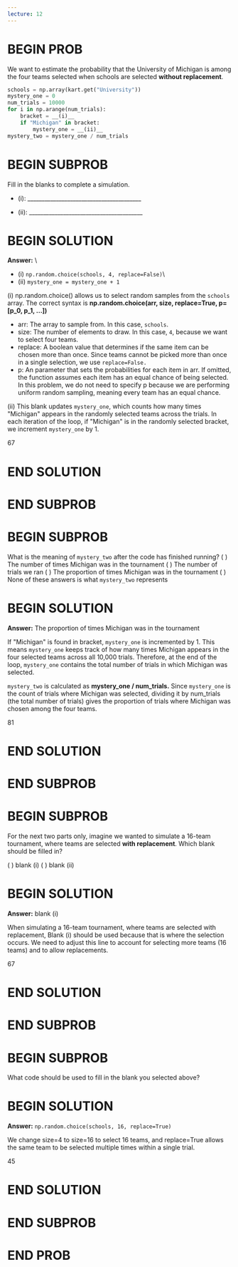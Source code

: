 ```yaml
---
lecture: 12
---
```


# BEGIN PROB

We want to estimate the probability that the University of Michigan is among the four teams selected when schools are selected **without replacement**.

```python
schools = np.array(kart.get("University"))
mystery_one = 0
num_trials = 10000
for i in np.arange(num_trials):
    bracket = __(i)__
    if "Michigan" in bracket:
        mystery_one = __(ii)__
mystery_two = mystery_one / num_trials
```

# BEGIN SUBPROB

Fill in the blanks to complete a simulation.

- (i):  ________________________________________
  

- (ii): ________________________________________
  

# BEGIN SOLUTION

**Answer:** \

- (i) ```np.random.choice(schools, 4, replace=False)```\
- (ii) ```mystery_one = mystery_one + 1```

(i) np.random.choice() allows us to select random samples from the `schools` array. The correct syntax is **np.random.choice(arr, size, replace=True, p=[p_0, p_1, ...])**

- arr: The array to sample from. In this case, `schools`.
- size: The number of elements to draw. In this case, `4`, because we want to select four teams.
- replace: A boolean value that determines if the same item can be chosen more than once. Since teams cannot be picked more than once in a single selection, we use `replace=False.`
- p: An parameter that sets the probabilities for each item in arr. If omitted, the function assumes each item has an equal chance of being selected. In this problem, we do not need to specify p because we are performing uniform random sampling, meaning every team has an equal chance.

(ii) This blank updates ```mystery_one```, which counts how many times "Michigan" appears in the randomly selected teams across the trials. In each iteration of the loop, if "Michigan" is in the randomly selected bracket, we increment ```mystery_one``` by 1.

<average>67</average>

# END SOLUTION

# END SUBPROB

# BEGIN SUBPROB

What is the meaning of `mystery_two` after the code has finished running?
( ) The number of times Michigan was in the tournament
( ) The number of trials we ran
( ) The proportion of times Michigan was in the tournament
( ) None of these answers is what `mystery_two` represents

# BEGIN SOLUTION

**Answer:** The proportion of times Michigan was in the tournament

If "Michigan" is found in bracket,  ```mystery_one``` is incremented by 1. This means ```mystery_one``` keeps track of how many times Michigan appears in the four selected teams across all 10,000 trials.
Therefore, at the end of the loop, ```mystery_one``` contains the total number of trials in which Michigan was selected.

```mystery_two``` is calculated as **mystery_one / num_trials.**
Since ```mystery_one``` is the count of trials where Michigan was selected, dividing it by num_trials (the total number of trials) gives the proportion of trials where Michigan was chosen among the four teams.

<average>81</average>

# END SOLUTION

# END SUBPROB

# BEGIN SUBPROB

For the next two parts only, imagine we wanted to simulate a 16-team tournament, where teams are selected **with replacement**. Which blank should be filled in?

( ) blank (i)
( ) blank (ii)

# BEGIN SOLUTION

**Answer:** blank (i)

When simulating a 16-team tournament, where teams are selected with replacement, Blank (i) should be used because that is where the selection occurs. We need to adjust this line to account for selecting more teams (16 teams) and to allow replacements. 

<average>67</average>

# END SOLUTION

# END SUBPROB

# BEGIN SUBPROB

What code should be used to fill in the blank you selected above?

# BEGIN SOLUTION

**Answer:**  ```np.random.choice(schools, 16, replace=True)```

We change size=4 to size=16 to select 16 teams, and replace=True allows the same team to be selected multiple times within a single trial.

<average>45</average>

# END SOLUTION

# END SUBPROB

# END PROB
